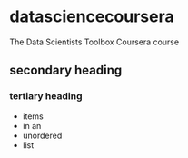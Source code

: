 datasciencecoursera
===================

The Data Scientists Toolbox Coursera course

## secondary heading
### tertiary heading
* items
* in an
* unordered
* list
